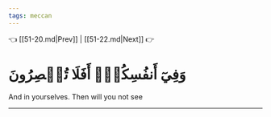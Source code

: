 ```yaml
---
tags: meccan
---
```


👈 [[51-20.md|Prev]] | [[51-22.md|Next]] 👉

# وَفِيٓ أَنفُسِكُمۡۚ أَفَلَا تُبۡصِرُونَ

And in yourselves. Then will you not see

---

